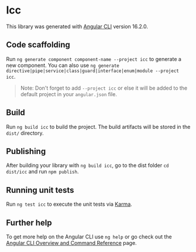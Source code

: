 # Icc

This library was generated with [Angular CLI](https://github.com/angular/angular-cli) version 16.2.0.

## Code scaffolding

Run `ng generate component component-name --project icc` to generate a new component. You can also use `ng generate directive|pipe|service|class|guard|interface|enum|module --project icc`.
> Note: Don't forget to add `--project icc` or else it will be added to the default project in your `angular.json` file. 

## Build

Run `ng build icc` to build the project. The build artifacts will be stored in the `dist/` directory.

## Publishing

After building your library with `ng build icc`, go to the dist folder `cd dist/icc` and run `npm publish`.

## Running unit tests

Run `ng test icc` to execute the unit tests via [Karma](https://karma-runner.github.io).

## Further help

To get more help on the Angular CLI use `ng help` or go check out the [Angular CLI Overview and Command Reference](https://angular.io/cli) page.
